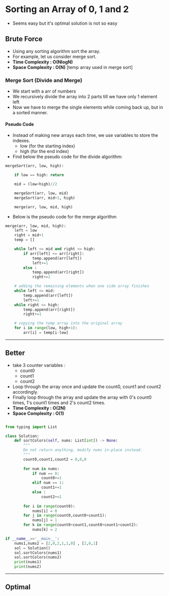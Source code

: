 # Sorting an Array of 0, 1 and 2

- Seems easy but it's optimal solution is not so easy 

## Brute Force

- Using any sorting algorithm sort the array.
- For example, let us consider merge sort.
- **Time Complexity : O(NlogN)**
- **Space Complexity : O(N)** [temp array used in merge sort]

### Merge Sort (Divide and Merge)

- We start with a arr of numbers 
- We recursively divide the array into 2 parts till we have only 1 element left 
- Now we have to merge the single elements while coming back up, but in a sorted manner.

#### Pseudo Code

- Instead of making new arrays each time, we use variables to store the indexes. 
    - low (for the starting index)
    - high (for the end index)
- Find below the pseudo code for the divide algorithm:
```python
mergeSort(arr, low, high):

    if low == high: return

    mid = (low+high)//2

    mergeSort(arr, low, mid)
    mergeSort(arr, mid+1, high)

    merge(arr, low, mid, high)
```
- Below is the pseudo code for the merge algorithm 
```python
merge(arr, low, mid, high):
    left = low
    right = mid+1
    temp = []

    while left <= mid and right <= high:
        if arr[left] <= arr[right]:
            temp.append(arr[left])
            left+=1
        else :
            temp.append(arr[right])
            right+=1

    # adding the remaining elements when one side array finishes
    while left <= mid:
        temp.append(arr[left])
        left+=1
    while right <= high:
        temp.append(arr[right])
        right+=1

    # copying the temp array into the original array
    for i in range(low, high+1):
        arr[i] = temp[i-low]
```

---

## Better 

- take 3 counter variables : 
  - count0
  - count1
  - count2
- Loop through the array once and update the count0, count1 and count2 accordingly.
- Finally loop through the array and update the array with 0's count0 times, 1's count1 times and 2's count2 times.
- **Time Complexity : O(2N)**
- **Space Complexity : O(1)**

```python

from typing import List

class Solution:
    def sortColors(self, nums: List[int]) -> None:
        """
        Do not return anything, modify nums in-place instead.
        """
        count0,count1,count2 = 0,0,0
        
        for num in nums:
            if num == 0:
                count0+=1
            elif num == 1:
                count1+=1
            else :
                count2+=1
        
        for i in range(count0):
            nums[i] = 0
        for j in range(count0,count0+count1):
            nums[j] = 1
        for k in range(count0+count1,count0+count1+count2):
            nums[k] = 2

if __name__=='__main__':
    nums1,nums2 = [2,0,2,1,1,0] , [2,0,1]
    sol = Solution()
    sol.sortColors(nums1)
    sol.sortColors(nums2)
    print(nums1)
    print(nums2)
```

---

## Optimal

